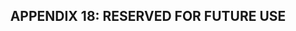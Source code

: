 <h2 class="pdfAppendix"><center>APPENDIX 18: RESERVED FOR FUTURE USE</center></h2>


<div class=center> </div>  
